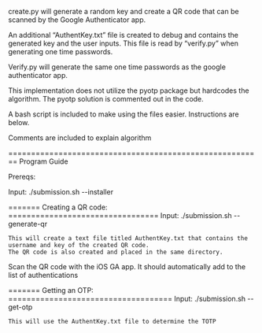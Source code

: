 create.py will generate a random key and create a QR code that can be scanned by the Google Authenticator app.

An additional “AuthentKey.txt” file is created to debug and contains the generated key and the user inputs. This file is read by “verify.py” when generating one time passwords.

Verify.py will generate the same one time passwords as the google authenticator app. 

This implementation does not utilize the pyotp package but hardcodes the algorithm. The pyotp solution is commented out in the code. 

A bash script is included to make using the files easier. Instructions are below. 

Comments are included to explain algorithm

========================================================
Program Guide

Prereqs:


   Input:
	./submission.sh --installer


======= Creating a QR code: =================================
   Input:
	 ./submission.sh --generate-qr


	This will create a text file titled AuthentKey.txt that contains the username and key of the created QR code. 
	The QR code is also created and placed in the same directory.

Scan the QR code with the iOS GA app. It should automatically add to the list of authentications


======= Getting an OTP: ====================================
   Input:
	./submission.sh --get-otp
	
	This will use the AuthentKey.txt file to determine the TOTP 
